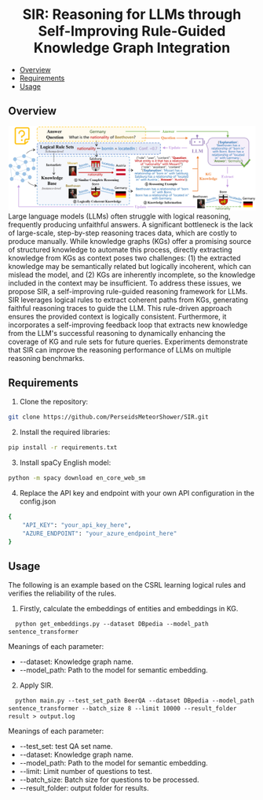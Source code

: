 <div align="center">    
 
# SIR: Reasoning for LLMs through Self-Improving Rule-Guided Knowledge Graph Integration

</div>

- [Overview](#overview)
- [Requirements](#requirements)
- [Usage](#usage)

 
## Overview  

<img src="images/structure.png" width = "900" />

<br/>
Large language models (LLMs) often struggle with logical reasoning, frequently producing unfaithful answers. A significant bottleneck is the lack of large-scale, step-by-step reasoning traces data, which are costly to produce manually. While knowledge graphs (KGs) offer a promising source of structured knowledge to automate this process, directly extracting knowledge from KGs as context poses two challenges: (1) the extracted knowledge may be semantically related but logically incoherent, which can mislead the model, and (2) KGs are inherently incomplete, so the knowledge included in the context may be insufficient. To address these issues, we propose SIR, a self-improving rule-guided reasoning framework for LLMs. SIR leverages logical rules to extract coherent paths from KGs, generating faithful reasoning traces to guide the LLM. This rule-driven approach ensures the provided context is logically consistent. Furthermore, it incorporates a self-improving feedback loop that extracts new knowledge from the LLM's successful reasoning to dynamically enhancing the coverage of KG and rule sets for future queries. Experiments demonstrate that SIR can improve the reasoning performance of LLMs on multiple reasoning benchmarks.

## Requirements

1. Clone the repository:
 ```bash
 git clone https://github.com/PerseidsMeteorShower/SIR.git
 ```

2. Install the required libraries:
```bash
pip install -r requirements.txt
```

3. Install spaCy English model:
```bash
python -m spacy download en_core_web_sm
```

4. Replace the API key and endpoint with your own API configuration in the config.json
```bash
{
    "API_KEY": "your_api_key_here",
    "AZURE_ENDPOINT": "your_azure_endpoint_here"
}
```

## Usage

The following is an example based on the CSRL learning logical rules and verifies the reliability of the rules.

1. Firstly, calculate the embeddings of entities and embeddings in KG.
```
  python get_embeddings.py --dataset DBpedia --model_path sentence_transformer
```
Meanings of each parameter:

* --dataset: Knowledge graph name.
* --model_path: Path to the model for semantic embedding.

2. Apply SIR.
```
  python main.py --test_set_path BeerQA --dataset DBpedia --model_path sentence_transformer --batch_size 8 --limit 10000 --result_folder result > output.log
```
Meanings of each parameter:

* --test_set: test QA set name.
* --dataset: Knowledge graph name.
* --model_path: Path to the model for semantic embedding.
* --limit: Limit number of questions to test.
* --batch_size: Batch size for questions to be processed.
* --result_folder: output folder for results.

